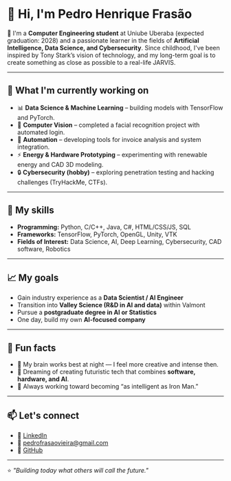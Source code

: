 # 👋 Hi, I'm Pedro Henrique Frasão

🚀 I'm a **Computer Engineering student** at Uniube Uberaba (expected graduation: 2028) and a passionate learner in the fields of **Artificial Intelligence, Data Science, and Cybersecurity**.
Since childhood, I've been inspired by Tony Stark’s vision of technology, and my long-term goal is to create something as close as possible to a real-life JARVIS.

---

## 🔧 What I'm currently working on

* 📊 **Data Science & Machine Learning** – building models with TensorFlow and PyTorch.
* 🤖 **Computer Vision** – completed a facial recognition project with automated login.
* 🧾 **Automation** – developing tools for invoice analysis and system integration.
* ⚡ **Energy & Hardware Prototyping** – experimenting with renewable energy and CAD 3D modeling.
* 🔒 **Cybersecurity (hobby)** – exploring penetration testing and hacking challenges (TryHackMe, CTFs).

---

## 🧠 My skills

* **Programming:** Python, C/C++, Java, C#, HTML/CSS/JS, SQL
* **Frameworks:** TensorFlow, PyTorch, OpenGL, Unity, VTK
* **Fields of Interest:** Data Science, AI, Deep Learning, Cybersecurity, CAD software, Robotics

---

## 📈 My goals

* Gain industry experience as a **Data Scientist / AI Engineer**
* Transition into **Valley Science (R&D in AI and data)** within Valmont
* Pursue a **postgraduate degree in AI or Statistics**
* One day, build my own **AI-focused company**

---

## 🌌 Fun facts

* 🌙 My brain works best at night — I feel more creative and intense then.
* 🦾 Dreaming of creating futuristic tech that combines **software, hardware, and AI**.
* 🎯 Always working toward becoming “as intelligent as Iron Man.”

---

## 📫 Let's connect

* 💼 [LinkedIn](#)
* 📧 [pedrofrasaovieira@gmail.com](mailto:pedrofrasaovieira@gmail.com)
* 🐙 [GitHub](https://github.com/PedroFrasao)

---

⭐️ *"Building today what others will call the future."*
